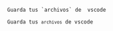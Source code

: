 [comment]:<> (Marcas de backticks en Markdown)

``Guarda tus `archivos` de  vscode``


<!-- Marcas de backticks en HTML -->
<!-- Nota: Es posible que no puedas visualizar correctamente el codigo de HTML en tu Markdown: Open Preview -->
<code>Guarda tus `archivos` de vscode</code>
